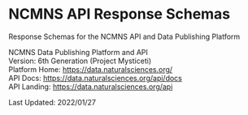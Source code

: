 # NCMNS API Response Schemas
Response Schemas for the NCMNS API and Data Publishing Platform  
  
NCMNS Data Publishing Platform and API  
Version: 6th Generation (Project Mysticeti)  
Platform Home: https://data.naturalsciences.org/  
API Docs: https://data.naturalsciences.org/api/docs  
API Landing: https://data.naturalsciences.org/api  

Last Updated: 2022/01/27
